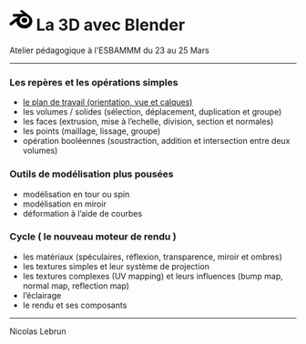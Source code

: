 # <img src="./src/blender.svg" height="40px"> La 3D avec Blender
Atelier pédagogique à l'ESBAMMM du 23 au 25 Mars
___
### Les repères et les opérations simples
- <a href="./plan-de-travail.md">le plan de travail (orientation, vue et calques)</a>
- les volumes / solides  (sélection, déplacement, duplication et groupe)
- les faces (extrusion, mise à l’echelle, division, section et normales)
- les points (maillage, lissage, groupe)
- opération booléennes (soustraction, addition et intersection entre deux volumes)

### Outils de modélisation plus pousées
- modélisation en tour ou spin
- modélisation en miroir
- déformation à l’aide de courbes

### Cycle ( le nouveau moteur de rendu )
- les matériaux (spéculaires, réflexion, transparence, miroir et ombres)
- les textures simples et leur système de projection
- les textures complexes (UV mapping) et leurs influences (bump map, normal map, reflection map)
- l’éclairage
- le rendu et ses composants


---
Nicolas Lebrun
